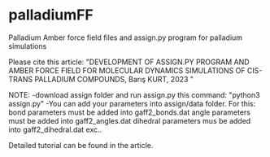 # palladiumFF
Palladium Amber force field files and assign.py program for palladium simulations

Please cite this article: "DEVELOPMENT OF ASSIGN.PY PROGRAM AND AMBER FORCE FIELD FOR MOLECULAR DYNAMICS SIMULATIONS OF CIS-TRANS PALLADIUM COMPOUNDS, Barış KURT, 2023
"

NOTE: 
-download assign folder and run assign.py this command:
 "python3 assign.py"
-You can add your parameters into assign/data folder. For this:
bond parameters must be added into gaff2_bonds.dat
angle parameters must be added into gaff2_angles.dat
dihedral parameters mus be added into gaff2_dihedral.dat exc..

Detailed tutorial can be found in the article.
